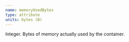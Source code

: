 ```yaml
---
name: memoryUsedBytes
type: attribute
units: bytes (B)
---
```


Integer. Bytes of memory actually used by the container.